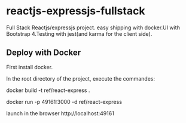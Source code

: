 # reactjs-expressjs-fullstack
Full Stack Reactjs/expressjs project. easy shipping with docker.UI with Bootstrap 4.Testing with jest(and karma for the client side).


## Deploy with Docker
First install docker.

In the root directory of the project, execute the commandes:

  docker build -t ref/react-express .
  
  docker run -p 49161:3000 -d ref/react-express
  

launch in the browser http://localhost:49161


